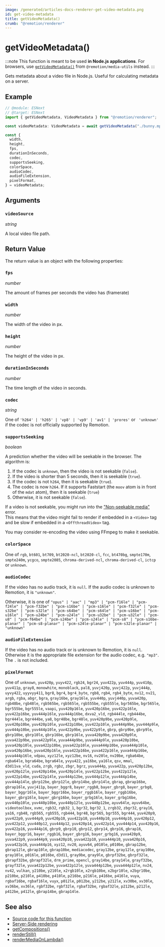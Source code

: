 ```yaml
---
image: /generated/articles-docs-renderer-get-video-metadata.png
id: get-video-metadata
title: getVideoMetadata()
crumb: "@remotion/renderer"
---
```


# getVideoMetadata()<AvailableFrom v="4.0.6" />

:::note
This function is meant to be used **in Node.js applications**. For browsers, use [`getVideoMetadata()`](/docs/get-video-metadata) from `@remotion/media-utils` instead.
:::

Gets metadata about a video file in Node.js. Useful for calculating metadata on a server.

## Example

```ts twoslash
// @module: ESNext
// @target: ESNext
import { getVideoMetadata, VideoMetadata } from "@remotion/renderer";

const videoMetadata: VideoMetadata = await getVideoMetadata("./bunny.mp4");

const {
  width,
  height,
  fps,
  durationInSeconds,
  codec,
  supportsSeeking,
  colorSpace,
  audioCodec,
  audioFileExtension,
  pixelFormat,
} = videoMetadata;
```

## Arguments

### `videoSource`

_string_

A local video file path.

## Return Value

The return value is an object with the following properties:

### `fps`

_number_

The amount of frames per seconds the video has (framerate)

### `width`

_number_

The width of the video in px.

### `height`

_number_

The height of the video in px.

### `durationInSeconds`

_number_

The time length of the video in seconds.

### `codec`<AvailableFrom v="4.0.8" />

_string_

One of `'h264' | 'h265' | 'vp8' | 'vp9' | 'av1' | 'prores'` or ` 'unknown'` if the codec is not officially supported by Remotion.

### `supportsSeeking`<AvailableFrom v="4.0.8" />

_boolean_

A prediction whether the video will be seekable in the browser. The algorithm is:

1. If the codec is `unknown`, then the video is not seekable (`false`).
2. If the video is shorter than 5 seconds, then it is seekable (`true`).
3. If the codec is not `h264`, then it is seekable (`true`).
4. The codec is now `h264`. If it supports Faststart (the `moov` atom is in front of the `mdat` atom), then it is seekable (`true`)
5. Otherwise, it is not seekable (`false`).

If a video is not seekable, you might run into the ["Non-seekable media"](/docs/non-seekable-media) error.  
This means that the video might fail to render if embedded in a `<Video>` tag and be slow if embedded in a `<OffthreadVideo>` tag.

You may consider re-encoding the video using FFmpeg to make it seekable.

### `colorSpace`<AvailableFrom v="4.0.28"/>

One of `rgb`, `bt601`, `bt709`, `bt2020-ncl`, `bt2020-cl`, `fcc`, `bt470bg`, `smpte170m`, `smpte240m`, `ycgco`, `smpte2085`, `chroma-derived-ncl`, `chroma-derived-cl`, `ictcp` or `unknown`.

### `audioCodec`<AvailableFrom v="4.0.49"/>

If the video has no audio track, it is `null`.
If the audio codec is unknown to Remotion, it is `"unknown"`.

Otherwise, it is one of `"opus" | "aac" | "mp3" | "pcm-f16le" | "pcm-f24le" | "pcm-f32be" | "pcm-s16be" | "pcm-s16le" | "pcm-f32le" | "pcm-s32be" | "pcm-s32le" | "pcm-s64be" | "pcm-s64le" | "pcm-u16be" | "pcm-u16le" | "pcm-u24be" | "pcm-u24le" | "pcm-u32be" | "pcm-u32le" | "pcm-u8" | "pcm-f64be" | "pcm-s24be" | "pcm-s24le" | "pcm-s8" | "pcm-s16be-planar" | "pcm-s8-planar" | "pcm-s24le-planar" | "pcm-s32le-planar" | "unknown"`

### `audioFileExtension`<AvailableFrom v="4.0.49"/>

If the video has no audio track or is unknown to Remotion, it is `null`. Otherwise it is the appropriate file extension for the audio codec, e.g. `"mp3"`. The `.` is not included.

### `pixelFormat`<AvailableFrom v="4.0.76"/>

One of `unknown`, `yuv420p`, `yuyv422`, `rgb24`, `bgr24`, `yuv422p`, `yuv444p`, `yuv410p`, `yuv411p`, `gray8`, `monowhite`, `monoblack`, `pal8`, `yuvj420p`, `yuvj422p`, `yuvj444p`, `uyvy422`, `uyyvyy411`, `bgr8`, `bgr4`, `bgr4_byte`, `rgb8`, `rgb4`, `rgb4_byte`, `nv12`, `nv21`, `argb`, `rgba`, `abgr`, `bgra`, `gray16be`, `gray16le`, `yuv440p`, `yuvj440p`, `yuva420p`, `rgb48be`, `rgb48le`, `rgb565be`, `rgb565le`, `rgb555be`, `rgb555le`, `bgr565be`, `bgr565le`, `bgr555be`, `bgr555le`, `vaapi`, `yuv420p16le`, `yuv420p16be`, `yuv422p16le`, `yuv422p16be`, `yuv444p16le`, `yuv444p16be`, `dxva2_vld`, `rgb444le`, `rgb444be`, `bgr444le`, `bgr444be`, `ya8`, `bgr48be`, `bgr48le`, `yuv420p9be`, `yuv420p9le`, `yuv420p10be`, `yuv420p10le`, `yuv422p10be`, `yuv422p10le`, `yuv444p9be`, `yuv444p9le`, `yuv444p10be`, `yuv444p10le`, `yuv422p9be`, `yuv422p9le`, `gbrp`, `gbrp9be`, `gbrp9le`, `gbrp10be`, `gbrp10le`, `gbrp16be`, `gbrp16le`, `yuva420p9be`, `yuva420p9le`, `yuva422p9be`, `yuva422p9le`, `yuva444p9be`, `yuva444p9le`, `yuva420p10be`, `yuva420p10le`, `yuva422p10be`, `yuva422p10le`, `yuva444p10be`, `yuva444p10le`, `yuva420p16be`, `yuva420p16le`, `yuva422p16be`, `yuva422p16le`, `yuva444p16be`, `yuva444p16le`, `vdpau`, `xyz12le`, `xyz12be`, `nv16`, `nv20le`, `nv20be`, `rgba64be`, `rgba64le`, `bgra64be`, `bgra64le`, `yvyu422`, `ya16be`, `ya16le`, `qsv`, `mmal`, `d3d11va_vld`, `cuda`, `zrgb`, `rgbz`, `zbgr`, `bgrz`, `yuva444p`, `yuva422p`, `yuv420p12be`, `yuv420p12le`, `yuv420p14be`, `yuv420p14le`, `yuv422p12be`, `yuv422p12le`, `yuv422p14be`, `yuv422p14le`, `yuv444p12be`, `yuv444p12le`, `yuv444p14be`, `yuv444p14le`, `gbrp12be`, `gbrp12le`, `gbrp14be`, `gbrp14le`, `gbrap`, `gbrap16be`, `gbrap16le`, `yuvj411p`, `bayer_bggr8`, `bayer_rggb8`, `bayer_gbrg8`, `bayer_grbg8`, `bayer_bggr16le`, `bayer_bggr16be`, `bayer_rggb16le`, `bayer_rggb16be`, `bayer_gbrg16le`, `bayer_gbrg16be`, `bayer_grbg16le`, `bayer_grbg16be`, `yuv440p10le`, `yuv440p10be`, `yuv440p12le`, `yuv440p12be`, `ayuv64le`, `ayuv64be`, `videotoolbox`, `xvmc`, `rgb32`, `rgb32_1`, `bgr32`, `bgr32_1`, `zrgb32`, `zbgr32`, `gray16`, `ya16`, `rgb48`, `rgb565`, `rgb555`, `rgb444`, `bgr48`, `bgr565`, `bgr555`, `bgr444`, `yuv420p9`, `yuv422p9`, `yuv444p9`, `yuv420p10`, `yuv422p10`, `yuv440p10`, `yuv444p10`, `yuv420p12`, `yuv422p12`, `yuv440p12`, `yuv444p12`, `yuv420p14`, `yuv422p14`, `yuv444p14`, `yuv420p16`, `yuv422p16`, `yuv444p16`, `gbrp9`, `gbrp10`, `gbrp12`, `gbrp14`, `gbrp16`, `gbrap16`, `bayer_bggr16`, `bayer_rggb16`, `bayer_gbrg16`, `bayer_grbg16`, `yuva420p9`, `yuva422p9`, `yuva444p9`, `yuva420p10`, `yuva422p10`, `yuva444p10`, `yuva420p16`, `yuva422p16`, `yuva444p16`, `xyz12`, `nv20`, `ayuv64`, `p010le`, `p010be`, `gbrap12be`, `gbrap12le`, `gbrap10le`, `gbrap10be`, `mediacodec`, `gray12be`, `gray12le`, `gray10be`, `gray10le`, `p016le`, `p016be`, `d3d11`, `gray9be`, `gray9le`, `gbrpf32be`, `gbrpf32le`, `gbrapf32be`, `gbrapf32le`, `drm_prime`, `opencl`, `gray14be`, `gray14le`, `grayf32be`, `grayf32le`, `yuva422p12be`, `yuva422p12le`, `yuva444p12be`, `yuva444p12le`, `nv24`, `nv42`, `vulkan`, `y210be`, `y210le`, `x2rgb10le`, `x2rgb10be`, `x2bgr10le`, `x2bgr10be`, `p210be`, `p210le`, `p410be`, `p410le`, `p216be`, `p216le`, `p416be`, `p416le`, `vuya`, `rgbaf16be`, `rgbaf16le`, `vuyx`, `p012le`, `p012be`, `y212be`, `y212le`, `xv30be`, `xv30le`, `xv36be`, `xv36le`, `rgbf32be`, `rgbf32le`, `rgbaf32be`, `rgbaf32le`, `p212be`, `p212le`, `p412be`, `p412le`, `gbrap14be`, `gbrap14le`.

## See also

- [Source code for this function](https://github.com/remotion-dev/remotion/blob/main/packages/renderer/src/get-video-metadata.ts)
- [Server-Side rendering](/docs/ssr)
- [getCompositions()](/docs/renderer/get-compositions)
- [renderStill()](/docs/renderer/stitch-frames-to-video)
- [renderMediaOnLambda()](/docs/lambda/rendermediaonlambda)
